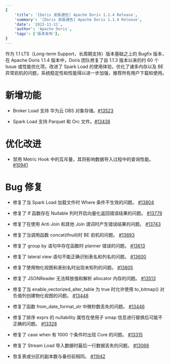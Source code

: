 ```yaml
---
{
    'title': '[Doris 发版通告] Apache Doris 1.1.4 Release',
    'summary': '[Doris 发版通告] Apache Doris 1.1.4 Release',
    'date': '2022-11-11',
    'author': 'Apache Doris',
    'tags': ['版本发布'],
}
---
```


<!--
Licensed to the Apache Software Foundation (ASF) under one
or more contributor license agreements.  See the NOTICE file
distributed with this work for additional information
regarding copyright ownership.  The ASF licenses this file
to you under the Apache License, Version 2.0 (the
"License"); you may not use this file except in compliance
with the License.  You may obtain a copy of the License at

  http://www.apache.org/licenses/LICENSE-2.0

Unless required by applicable law or agreed to in writing,
software distributed under the License is distributed on an
"AS IS" BASIS, WITHOUT WARRANTIES OR CONDITIONS OF ANY
KIND, either express or implied.  See the License for the
specific language governing permissions and limitations
under the License.
-->




作为 1.1 LTS（Long-term Support，长周期支持）版本基础之上的 Bugfix 版本，在 Apache Doris 1.1.4 版本中，Doris 团队修复了自 1.1.3 版本以来的约 60 个 Issue 或性能优化项。改进了 Spark Load 的使用体验，优化了诸多内存以及 BE 异常宕机的问题，系统稳定性和性能得以进一步加强，推荐所有用户下载和使用。

# 新增功能

- Broker Load 支持 华为云 OBS 对象存储。[#13523](https://github.com/apache/doris/pull/13523)

- Spark Load 支持 Parquet 和 Orc 文件。[#13438](https://github.com/apache/doris/pull/13438)


# 优化改进

- 禁用 Metric Hook 中的互斥量，其将影响数据导入过程中的查询性能。 [#10941](https://github.com/apache/doris/pull/10941)


# Bug 修复

- 修复了当 Spark Load 加载文件时 Where 条件不生效的问题。 [#13804](https://github.com/apache/doris/pull/13804)

- 修复了 If 函数存在 Nullable 列时开启向量化返回错误结果的问题。 [#13779](https://github.com/apache/doris/pull/13779)

- 修复了在使用 Anti Join 和其他 Join 谓词时产生错误结果的问题。 [#13743](https://github.com/apache/doris/pull/13743)

- 修复了当调用函数 concat(ifnull)时 BE 宕机的问题。 [#13693](https://github.com/apache/doris/pull/13693)

- 修复了 group by 语句中存在函数时 planner 错误的问题。 [#13613](https://github.com/apache/doris/pull/13613)

- 修复了 lateral view 语句不能正确识别表名和列名的问题。 [#13600](https://github.com/apache/doris/pull/13600)

- 修复了使用物化视图和表别名时出现未知列的问题。 [#13605](https://github.com/apache/doris/pull/13605)

- 修复了 JSONReader 无法释放值和解析 allocator 内存的问题。 [#13513](https://github.com/apache/doris/pull/13513)

- 修复了当 enable_vectorized_alter_table 为 true 时允许使用 to_bitmap() 对负值列创建物化视图的问题。 [#13448](https://github.com/apache/doris/pull/13448)

- 修复了函数 from_date_format_str 中微秒数丢失的问题。 [#13446](https://github.com/apache/doris/pull/13446)

- 修复了排序 exprs 的 nullability 属性在使用子 smap 信息进行替换后可能不正确的问题。 [#13328](https://github.com/apache/doris/pull/13328)

- 修复了 case when 有 1000 个条件时出现 Core 的问题。 [#13315](https://github.com/apache/doris/pull/13315)

- 修复了 Stream Load 导入数据时最后一行数据丢失的问题。 [#13066](https://github.com/apache/doris/pull/13066)

- 恢复表或分区的副本数与备份前相同。 [#11942](https://github.com/apache/doris/pull/11942)
